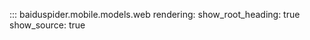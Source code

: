 ::: baiduspider.mobile.models.web
    rendering:
      show_root_heading: true
      show_source: true